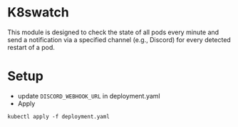 # K8swatch
This module is designed to check the state of all pods every minute and send a notification via a specified channel (e.g., Discord) for every detected restart of a pod.

# Setup

- update `DISCORD_WEBHOOK_URL` in deployment.yaml
- Apply
```
kubectl apply -f deployment.yaml
```
